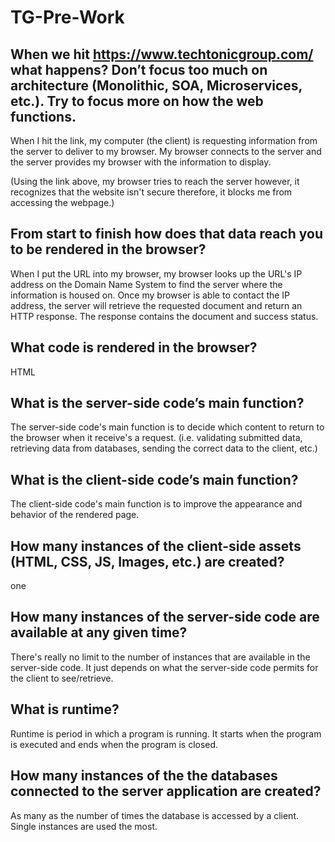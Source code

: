 # TG-Pre-Work

## When we hit https://www.techtonicgroup.com/ what happens? Don’t focus too much on architecture (Monolithic, SOA, Microservices, etc.). Try to focus more on how the web functions.

When I hit the link, my computer (the client) is requesting information from the server to deliver to my browser. My browser connects to the server and the server provides my browser with the information to display.

(Using the link above, my browser tries to reach the server however, it recognizes that the website isn't secure therefore, it blocks me from accessing the webpage.)

## From start to finish how does that data reach you to be rendered in the browser?

When I put the URL into my browser, my browser looks up the URL's IP address on the Domain Name System to find the server where the information is housed on. Once my browser is able to contact the IP address, the server will retrieve the requested document and return an HTTP response. The response contains the document and success status.

## What code is rendered in the browser?

HTML

## What is the server-side code’s main function?

The server-side code's main function is to decide which content to return to the browser when it receive's a request. (i.e. validating submitted data, retrieving data from databases, sending the correct data to the client, etc.)

## What is the client-side code’s main function?

The client-side code's main function is to improve the appearance and behavior of the rendered page.

## How many instances of the client-side assets (HTML, CSS, JS, Images, etc.) are created?
one

## How many instances of the server-side code are available at any given time?
There's really no limit to the number of instances that are available in the server-side code. It just depends on what the server-side code permits for the client to see/retrieve.

## What is runtime?

Runtime is period in which a program is running. It starts when the program is executed and ends when the program is closed.

## How many instances of the the databases connected to the server application are created?
As many as the number of times the database is accessed by a client. Single instances are used the most.
